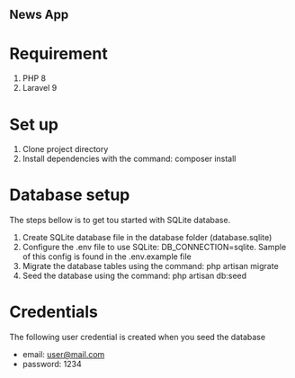 ## News App

# Requirement
1. PHP 8
2. Laravel 9

# Set up
1. Clone project directory
2. Install dependencies with the command: composer install

# Database setup
The steps bellow is to get tou started with SQLite database.
1. Create  SQLite database file in the database folder (database.sqlite)
3. Configure the .env file to use SQLite: DB_CONNECTION=sqlite. Sample of this config is found in the .env.example file
4. Migrate the database tables using the command: php artisan migrate
5. Seed the database using the command: php artisan db:seed


# Credentials
The following user credential is created when you seed the database
- email: user@mail.com
- password: 1234

